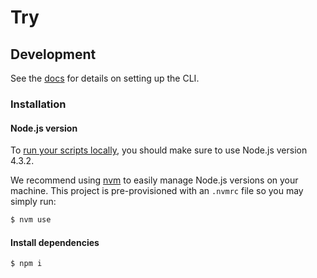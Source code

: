 # Try

## Development

See the [docs](http://alphadocs.init.ai/reference/cli.html) for details on setting up the CLI.

### Installation

#### Node.js version

To [run your scripts locally](link/to/docs), you should make sure to use Node.js version 4.3.2.

We recommend using [nvm](https://github.com/creationix/nvm) to easily manage Node.js versions on your machine. This project is pre-provisioned with an `.nvmrc` file so you may simply run:

```bash
$ nvm use
```

#### Install dependencies

```bash
$ npm i
```

